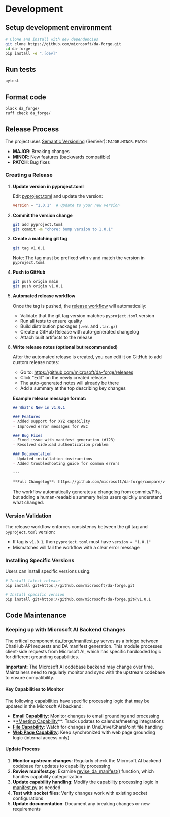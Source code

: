 # Development

## Setup development environment

```bash
# Clone and install with dev dependencies
git clone https://github.com/microsoft/da-forge.git
cd da-forge
pip install -e ".[dev]"
```

## Run tests

```bash
pytest
```

## Format code

```bash
black da_forge/
ruff check da_forge/
```

## Release Process

The project uses [Semantic Versioning](https://semver.org/) (SemVer): `MAJOR.MINOR.PATCH`

- **MAJOR**: Breaking changes
- **MINOR**: New features (backwards compatible)
- **PATCH**: Bug fixes

### Creating a Release

1. **Update version in pyproject.toml**

   Edit [pyproject.toml](../pyproject.toml) and update the version:
   ```toml
   version = "1.0.1"  # Update to your new version
   ```

2. **Commit the version change**

   ```bash
   git add pyproject.toml
   git commit -m "chore: bump version to 1.0.1"
   ```

3. **Create a matching git tag**

   ```bash
   git tag v1.0.1
   ```

   Note: The tag must be prefixed with `v` and match the version in `pyproject.toml`

4. **Push to GitHub**

   ```bash
   git push origin main
   git push origin v1.0.1
   ```

5. **Automated release workflow**

   Once the tag is pushed, the [release workflow](../.github/workflows/release.yml) will automatically:
   - Validate that the git tag version matches `pyproject.toml` version
   - Run all tests to ensure quality
   - Build distribution packages (`.whl` and `.tar.gz`)
   - Create a GitHub Release with auto-generated changelog
   - Attach built artifacts to the release

6. **Write release notes (optional but recommended)**

   After the automated release is created, you can edit it on GitHub to add custom release notes:

   - Go to: https://github.com/microsoft/da-forge/releases
   - Click "Edit" on the newly created release
   - The auto-generated notes will already be there
   - Add a summary at the top describing key changes

   **Example release message format:**

   ```markdown
   ## What's New in v1.0.1

   ### Features
   - Added support for XYZ capability
   - Improved error messages for ABC

   ### Bug Fixes
   - Fixed issue with manifest generation (#123)
   - Resolved sideload authentication problem

   ### Documentation
   - Updated installation instructions
   - Added troubleshooting guide for common errors

   ---

   **Full Changelog**: https://github.com/microsoft/da-forge/compare/v1.0.0...v1.0.1
   ```

   The workflow automatically generates a changelog from commits/PRs, but adding a human-readable summary helps users quickly understand what changed.

### Version Validation

The release workflow enforces consistency between the git tag and `pyproject.toml` version:

- If tag is `v1.0.1`, then `pyproject.toml` must have `version = "1.0.1"`
- Mismatches will fail the workflow with a clear error message

### Installing Specific Versions

Users can install specific versions using:

```bash
# Install latest release
pip install git+https://github.com/microsoft/da-forge.git

# Install specific version
pip install git+https://github.com/microsoft/da-forge.git@v1.0.1
```

## Code Maintenance

### Keeping up with Microsoft AI Backend Changes

The critical component [da_forge/manifest.py](../da_forge/manifest.py) serves as a bridge between ChatHub API requests and DA manifest generation. This module processes client-side requests from Microsoft AI, which has specific hardcoded logic for different grounding capabilities.

**Important**: The Microsoft AI codebase backend may change over time. Maintainers need to regularly monitor and sync with the upstream codebase to ensure compatibility.

#### Key Capabilities to Monitor

The following capabilities have specific processing logic that may be updated in the Microsoft AI backend:

- **[Email Capability](https://office.visualstudio.com/Sydney/_git/Sydney?path=/services/TuringBot/Microsoft.TuringBot.Common/Contract/GPT/Capabilities/EmailCapability.cs&_a=contents&version=GBmaster)**: Monitor changes to email grounding and processing
- *[*Meeting Capability](https://office.visualstudio.com/Sydney/_git/Sydney?path=/services/TuringBot/Microsoft.TuringBot.Common/Contract/GPT/Capabilities/MeetingsCapability.cs&_a=contents&version=GBmaster)**: Track updates to calendar/meeting integrations
- **[File Capability](https://office.visualstudio.com/Sydney/_git/Sydney?path=/services/TuringBot/Microsoft.TuringBot.Common/Contract/GPT/Capabilities/OneDriveAndSharePointCapability.cs&_a=contents&version=GBmaster)**: Watch for changes in OneDrive/SharePoint file handling
- **[Web Page Capability](https://office.visualstudio.com/Sydney/_git/Sydney?path=%2Fservices%2FTuringBot%2FMicrosoft.TuringBot.Common%2FContract%2FGPT%2FCapabilities%2FEmailCapability.cs&_a=contents&version=GBmaster)**: Keep synchronized with web page grounding logic (internal access only)

#### Update Process

1. **Monitor upstream changes**: Regularly check the Microsoft AI backend codebase for updates to capability processing
2. **Review manifest.py**: Examine [revise_da_manifest()](../da_forge/manifest.py#L103) function, which handles capability categorization
3. **Update capability handling**: Modify the capability processing logic in [manifest.py](../da_forge/manifest.py) as needed
4. **Test with socket files**: Verify changes work with existing socket configurations
5. **Update documentation**: Document any breaking changes or new requirements